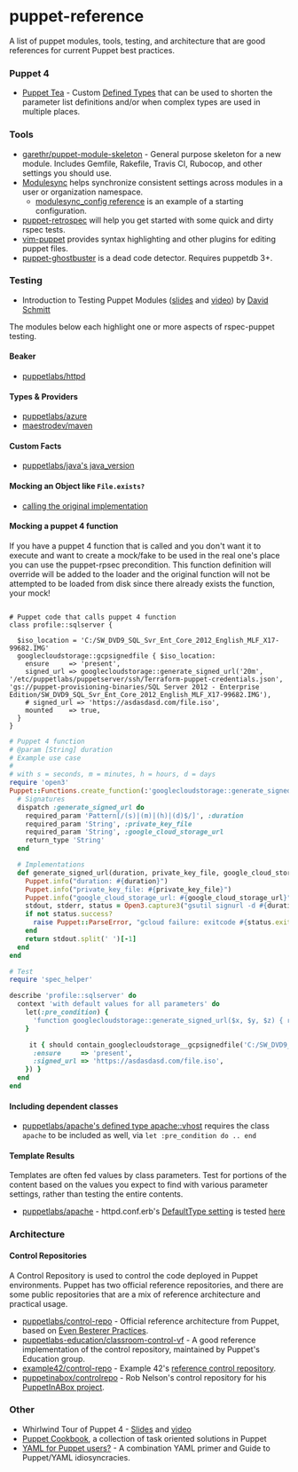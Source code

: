 # puppet-reference
A list of puppet modules, tools, testing, and architecture that are good references for current Puppet best practices.

### Puppet 4

* [Puppet Tea](https://github.com/voxpupuli/puppet-tea/tree/master/types) - Custom [Defined Types](https://docs.puppet.com/puppet/latest/lang_defined_types.html) that can be used to shorten the parameter list definitions and/or when complex types are used in multiple places.

### Tools
* [garethr/puppet-module-skeleton](https://github.com/garethr/puppet-module-skeleton) - General purpose skeleton for a new module. Includes Gemfile, Rakefile, Travis CI, Rubocop, and other settings you should use.
* [Modulesync](https://github.com/voxpupuli/modulesync) helps synchronize consistent settings across modules in a user or organization namespace.
  * [modulesync_config reference](https://github.com/rnelson0/puppet-modulesync_config_reference) is an example of a starting configuration.
* [puppet-retrospec](https://github.com/nwops/puppet-retrospec) will help you get started with some quick and dirty rspec tests.
* [vim-puppet](https://github.com/voxpupuli/vim-puppet) provides syntax highlighting and other plugins for editing puppet files.
* [puppet-ghostbuster](https://github.com/camptocamp/puppet-ghostbuster) is a dead code detector. Requires puppetdb 3+.

### Testing

* Introduction to Testing Puppet Modules ([slides](https://www.netways.de/fileadmin/images/Events_Trainings/Events/OSDC/2016/Slides_2016/David_Schmitt_-_Introduction_to_Testing_Puppet_Modules.pdf) and [video](https://www.youtube.com/watch?v=GgNrxLfoDF8)) by [David Schmitt](https://twitter.com/dev_el_ops)

The modules below each highlight one or more aspects of rspec-puppet testing.

#### Beaker
* [puppetlabs/httpd](https://github.com/puppetlabs/puppetlabs-apache/blob/master/.travis.yml)

#### Types & Providers
* [puppetlabs/azure](https://github.com/puppetlabs/puppetlabs-azure)
* [maestrodev/maven](https://github.com/maestrodev/puppet-maven)

#### Custom Facts
* [puppetlabs/java's java_version](https://github.com/puppetlabs/puppetlabs-java/blob/master/spec/unit/facter/java_version_spec.rb)

#### Mocking an Object like `File.exists?`
* [calling the original implementation](https://relishapp.com/rspec/rspec-mocks/docs/configuring-responses/calling-the-original-implementation)

#### Mocking a puppet 4 function
If you have a puppet 4 function that is called and you don't want it to execute and want to create a mock/fake to be used in the real one's place you can use the puppet-rpsec precondition.  This function definition will override will be added to the loader and the original function will not be attempted to be loaded from disk since there already exists the function, your mock!

```puppet

# Puppet code that calls puppet 4 function
class profile::sqlserver {

  $iso_location = 'C:/SW_DVD9_SQL_Svr_Ent_Core_2012_English_MLF_X17-99682.IMG'
  googlecloudstorage::gcpsignedfile { $iso_location:
    ensure     => 'present',
    signed_url => googlecloudstorage::generate_signed_url('20m', '/etc/puppetlabs/puppetserver/ssh/Terraform-puppet-credentials.json', 'gs://puppet-provisioning-binaries/SQL Server 2012 - Enterprise Edition/SW_DVD9_SQL_Svr_Ent_Core_2012_English_MLF_X17-99682.IMG'),
    # signed_url => 'https://asdasdasd.com/file.iso',
    mounted    => true,
  }
}
```
```ruby
# Puppet 4 function
# @param [String] duration
# Example use case
#   
# with s = seconds, m = minutes, h = hours, d = days
require 'open3'
Puppet::Functions.create_function(:'googlecloudstorage::generate_signed_url') do
  # Signatures
  dispatch :generate_signed_url do
    required_param 'Pattern[/(s)|(m)|(h)|(d)$/]', :duration
    required_param 'String', :private_key_file
    required_param 'String', :google_cloud_storage_url
    return_type 'String'
  end

  # Implementations
  def generate_signed_url(duration, private_key_file, google_cloud_storage_url)
    Puppet.info("duration: #{duration}")
    Puppet.info("private_key_file: #{private_key_file}")
    Puppet.info("google_cloud_storage_url: #{google_cloud_storage_url}")
    stdout, stderr, status = Open3.capture3("gsutil signurl -d #{duration} '#{private_key_file}' '#{google_cloud_storage_url}'")
    if not status.success?
      raise Puppet::ParseError, "gcloud failure: exitcode #{status.exitstatus} stdout #{stdout} stderr #{stderr}"  
    end
    return stdout.split(' ')[-1]
  end
end
```
```ruby
# Test
require 'spec_helper'

describe 'profile::sqlserver' do
  context 'with default values for all parameters' do
    let(:pre_condition) {
      'function googlecloudstorage::generate_signed_url($x, $y, $z) { return \'https://asdasdasd.com/file.iso\' }'
    }

     it { should contain_googlecloudstorage__gcpsignedfile('C:/SW_DVD9_SQL_Svr_Ent_Core_2012_English_MLF_X17-99682.IMG').with({
      :ensure     => 'present',
      :signed_url => 'https://asdasdasd.com/file.iso',
    }) }
  end
end

```

#### Including dependent classes
* [puppetlabs/apache's defined type apache::vhost](https://github.com/puppetlabs/puppetlabs-apache/blob/5d2e65ed3df9d39fb7d99b5948584035f8b662c3/spec/defines/vhost_spec.rb#L4-L6) requires the class `apache` to be included as well, via `let :pre_condition do .. end`

#### Template Results
Templates are often fed values by class parameters. Test for portions of the content based on the values you expect to find with various parameter settings, rather than testing the entire contents.
* [puppetlabs/apache](https://github.com/puppetlabs/puppetlabs-apache) - httpd.conf.erb's [DefaultType setting](https://github.com/puppetlabs/puppetlabs-apache/blob/5d2e65ed3df9d39fb7d99b5948584035f8b662c3/templates/httpd.conf.erb#L50-L52) is tested [here](https://github.com/puppetlabs/puppetlabs-apache/blob/5d2e65ed3df9d39fb7d99b5948584035f8b662c3/spec/classes/apache_spec.rb#L152-L184)

### Architecture
#### Control Repositories
A Control Repository is used to control the code deployed in Puppet environments. Puppet has two official reference repositories, and there are some public repositories that are a mix of reference architecture and practical usage. 
* [puppetlabs/control-repo](https://github.com/puppetlabs/control-repo) - Official reference architecture from Puppet, based on [Even Besterer Practices](http://garylarizza.com/blog/2015/11/16/workflows-evolved-even-besterer-practices/).
* [puppetlabs-education/classroom-control-vf](https://github.com/puppetlabs-education/classroom-control-vf) - A good reference implementation of the control repository, maintained by Puppet's Education group.
* [example42/control-repo](https://github.com/example42/control-repo) - Example 42's [reference control repository](http://www.example42.com/2016/05/11/a-modern-puppet4-control-repo/).
* [puppetinabox/controlrepo](https://github.com/puppetinabox/controlrepo) - Rob Nelson's control repository for his [PuppetInABox project](https://rnelson0.com/2015/01/08/introducing-puppetinabox-bootstrap-a-lab-setup-with-puppet/).

### Other
* Whirlwind Tour of Puppet 4 - [Slides](http://www.slideshare.net/ripienaar/whirlwind-tour-of-puppet-4) and [video](https://www.youtube.com/watch?v=5JDhAliu8SM)
* [Puppet Cookbook](http://www.puppetcookbook.com/), a collection of task oriented solutions in Puppet
* [YAML for Puppet users?](http://ask.puppetlabs.com/question/19711/yaml-for-puppet-users/) - A combination YAML primer and Guide to Puppet/YAML idiosyncracies.
